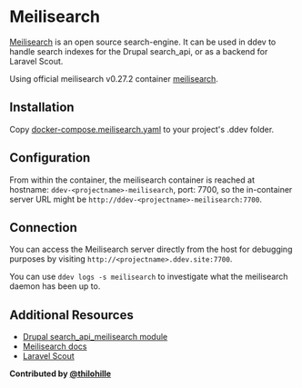 # Meilisearch

[Meilisearch](https://www.meilisearch.com/) is an open source search-engine. It can be used in ddev to handle search indexes for the Drupal search_api, or as a backend for Laravel Scout.

Using official meilisearch v0.27.2 container [meilisearch](https://hub.docker.com/r/getmeili/meilisearch).

## Installation

Copy [docker-compose.meilisearch.yaml](docker-compose.meilisearch.yaml) to your project's .ddev folder.

## Configuration

From within the container, the meilisearch container is reached at hostname: `ddev-<projectname>-meilisearch`, port: 7700, so the in-container server URL might be `http://ddev-<projectname>-meilisearch:7700`.

## Connection

You can access the Meilisearch server directly from the host for debugging purposes by visiting `http://<projectname>.ddev.site:7700`.

You can use `ddev logs -s meilisearch` to investigate what the meilisearch daemon has been up to.

## Additional Resources

- [Drupal search_api_meilisearch module](https://www.drupal.org/project/search_api_meilisearch)
- [Meilisearch docs](https://docs.meilisearch.com/learn/getting_started/quick_start.html)
- [Laravel Scout](https://laravel.com/docs/9.x/scout)

**Contributed by [@thilohille](https://github.com/thilohille)**
